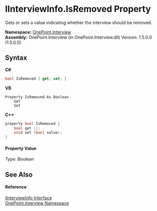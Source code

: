 # IInterviewInfo.IsRemoved Property 
 

Gets or sets a value indicating whether the interview should be removed.

**Namespace:**&nbsp;<a href="N_OnePoint_Interview">OnePoint.Interview</a><br />**Assembly:**&nbsp;OnePoint.Interview (in OnePoint.Interview.dll) Version: 1.5.0.0 (1.5.0.0)

## Syntax

**C#**<br />
``` C#
bool IsRemoved { get; set; }
```

**VB**<br />
``` VB
Property IsRemoved As Boolean
	Get
	Set
```

**C++**<br />
``` C++
property bool IsRemoved {
	bool get ();
	void set (bool value);
}
```


#### Property Value
Type: Boolean

## See Also


#### Reference
<a href="T_OnePoint_Interview_IInterviewInfo">IInterviewInfo Interface</a><br /><a href="N_OnePoint_Interview">OnePoint.Interview Namespace</a><br />